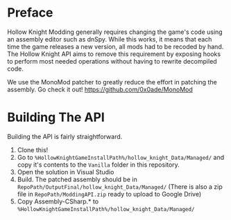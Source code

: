 Preface
=======

Hollow Knight Modding generally requires changing the game's code using an assembly editor such as dnSpy.   While this works, it means that each time the game releases a new version, all mods had to be recoded by hand.  The Hollow Knight API aims to remove this requirement by exposing hooks to perform most needed operations without having to rewrite decompiled code.

We use the MonoMod patcher to greatly reduce the effort in patching the assembly.  Go check it out! https://github.com/0x0ade/MonoMod

Building The API
================
Building the API is fairly straightforward.

1. Clone this!
2. Go to `%HollowKnightGameInstallPath%/hollow_knight_Data/Managed/` and copy it's contents to the `Vanilla` folder in this repository. 
3. Open the solution in Visual Studio
4. Build.  The patched assembly should be in `RepoPath/OutputFinal/hollow_knight_Data/Managed/` (There is also a zip file in `RepoPath/ModdingAPI.zip` ready to upload to Google Drive)
5. Copy Assembly-CSharp.* to `%HollowKnightGameInstallPath%/hollow_knight_Data/Managed/`